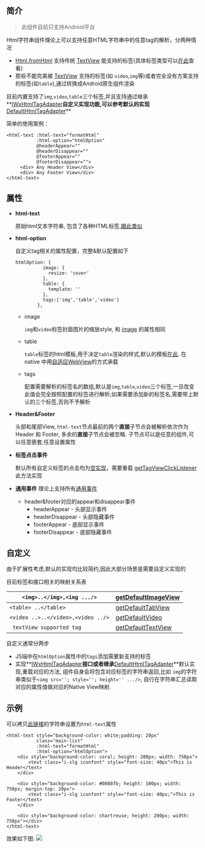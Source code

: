 ## 简介

> 此组件目前只支持Android平台

Html字符串组件理论上可以支持任意HTML字符串中的任意tag的解析，分两种情况

- [Html.fromHtml](https://developer.android.com/reference/android/text/Html.html#fromHtml(java.lang.String)) 支持传统 [TextView](https://developer.android.com/reference/android/widget/TextView) 能支持的标签(具体标签类型可以[在此](https://android.googlesource.com/platform/frameworks/base/+/master/core/java/android/text/Html.java#781)查看)
- 那些不能完美被 [TextView](https://developer.android.com/reference/android/widget/TextView) 支持的标签(如 `video`,`img`等)或者完全没有方案支持的标签(如`table`),通过转换成Android原生组件渲染

目前内置支持了`img`,`video`,`table`三个标签,并且支持通过继承**[IWxHtmlTagAdapter](https://github.com/brucetoo/incubator-weex/blob/10c5576f4d9384967fad67759f2ec2ed39f36530/android/sdk/src/main/java/com/taobao/weex/adapter/IWxHtmlTagAdapter.java)**自定义实现功能,可以参考默认的实现**[DefaultHtmlTagAdapter](https://github.com/brucetoo/incubator-weex/blob/10c5576f4d9384967fad67759f2ec2ed39f36530/android/sdk/src/main/java/com/taobao/weex/ui/component/html/adapter/DefaultHtmlTagAdapter.java)**

简单的使用案例：

```
<html-text :html-text="formatHtml"
           :html-option="htmlOption"
           @headerAppear=""
           @headerDisappear=""
           @footerAppear=""
           @footerDisappear="">
     <div> Any Header View</div>
     <div> Any Footer View</div>
</html-text>
```

## 属性

- **html-text**

  原始html文本字符串, 包含了各种HTML标签,[跟此类似](https://www.yuque.com/tuyong/records/xdb5u8/html)

- **html-option**

  自定义tag相关的属性配置，完整&默认配置如下

  ```
  htmlOption: {
            image: { 
              resize: 'cover'
            },
            table: { 
              template: ''
            },
            tags:['img','table','video']
          },
  ```

  - image

    `img`和`video`标签封面图片的缩放style, 和 [image](http://weex-project.io/cn/references/components/image.html#shu-xing) 的属性相同

  - table

    `table`标签的html模板,用于决定`table`渲染的样式,默认的模板[在此](https://github.com/brucetoo/incubator-weex/blob/10c5576f4d9384967fad67759f2ec2ed39f36530/android/sdk/src/main/java/com/taobao/weex/ui/component/html/HtmlComponent.java#L40). 在native 中用[自适应WebView](https://github.com/brucetoo/incubator-weex/blob/10c5576f4d9384967fad67759f2ec2ed39f36530/android/sdk/src/main/java/com/taobao/weex/ui/component/html/AtMostWebView.java)的方式承载

  - tags

    配置需要解析的标签名的数组,默认是`img`,`table`,`video`三个标签,一旦改变此值会完全按照配置的标签进行解析;如果需要添加新的标签名,需要带上默认的三个标签,否则不予解析

- **Header&Footer**

  头部和尾部View, `html-text`节点最前的两个**直接**子节点会被解析依次作为 Header 和 Footer, 多余的**直接**子节点会被忽略. 子节点可以是任意的组件,可以任意嵌套,任意设置属性

- **标签点击事件**

  默认所有自定义标签的点击均为[空实现](https://github.com/brucetoo/incubator-weex/blob/10c5576f4d9384967fad67759f2ec2ed39f36530/android/sdk/src/main/java/com/taobao/weex/ui/component/html/adapter/DefaultHtmlTagAdapter.java#L93)，需要重载 [getTagViewClickListener](https://github.com/brucetoo/incubator-weex/blob/10c5576f4d9384967fad67759f2ec2ed39f36530/android/sdk/src/main/java/com/taobao/weex/ui/component/html/adapter/DefaultHtmlTagAdapter.java#L92) 此方法实现

- **通用事件**  理论上支持所有[通用事件](../events/common-events.html)
  - header&footer对应的appear和disappear事件
    - headerAppear - 头部显示事件
    - headerDisappear - 头部隐藏事件
    - footerAppear - 底部显示事件
    - footerDisappear - 底部隐藏事件



## 自定义

由于扩展性考虑,默认的实现均比较简约,因此大部分场景是需要自定义实现的

目前标签和接口相关的映射关系表

| `<img>..</img>,<img .../>`         | [getDefaultImageView](https://github.com/brucetoo/incubator-weex/blob/10c5576f4d9384967fad67759f2ec2ed39f36530/android/sdk/src/main/java/com/taobao/weex/ui/component/html/adapter/DefaultHtmlTagAdapter.java#L156) |
| ---------------------------------- | ------------------------------------------------------------ |
| `<table> ..</table>`               | [getDefaultTabView](https://github.com/brucetoo/incubator-weex/blob/10c5576f4d9384967fad67759f2ec2ed39f36530/android/sdk/src/main/java/com/taobao/weex/ui/component/html/adapter/DefaultHtmlTagAdapter.java#L106) |
| `<video ..>..</video>,<video ../>` | [getDefaultVideo](https://github.com/brucetoo/incubator-weex/blob/10c5576f4d9384967fad67759f2ec2ed39f36530/android/sdk/src/main/java/com/taobao/weex/ui/component/html/adapter/DefaultHtmlTagAdapter.java#L131) |
| ` textView supported tag`          | [getDefaultTextView](https://github.com/brucetoo/incubator-weex/blob/10c5576f4d9384967fad67759f2ec2ed39f36530/android/sdk/src/main/java/com/taobao/weex/ui/component/html/adapter/DefaultHtmlTagAdapter.java#L192) |

自定义通常分两步

- JS端中在`htmlOption`属性中的`tags`添加需要新支持的标签
- 实现**[IWxHtmlTagAdapter](https://github.com/brucetoo/incubator-weex/blob/10c5576f4d9384967fad67759f2ec2ed39f36530/android/sdk/src/main/java/com/taobao/weex/adapter/IWxHtmlTagAdapter.java)**接口或者继承**[DefaultHtmlTagAdapter](https://github.com/brucetoo/incubator-weex/blob/10c5576f4d9384967fad67759f2ec2ed39f36530/android/sdk/src/main/java/com/taobao/weex/ui/component/html/adapter/DefaultHtmlTagAdapter.java)**默认实现,重载对应的方法, 组件自身会将包含对应标签的字符串返回,比如 `img`的字符串类似于`<img src=''; style=''; height='' .../>`, 自行在字符串汇总读取对应的属性值做对应的Native View映射.

## 示例

可以拷贝[此链接](https://www.yuque.com/tuyong/records/xdb5u8/html)的字符串设置为`html-text`属性

```
<html-text style="background-color: white;padding: 20px"
           class="main-list"
           :html-text="formatHtml"
           :html-option="htmlOption">
    <div style="background-color: coral; height: 200px; width: 750px">
        <text class="i-slg iconfont" style="font-size: 40px">This is Header</text>
    </div>

    <div style="background-color: #0088fb; height: 100px; width: 750px; margin-top: 20px">
        <text class="i-slg iconfont" style="font-size: 40px;">This is Footer</text>
    </div>

    <div style="background-color: chartreuse; height: 200px; width: 750px"></div>
</html-text>
```

效果如下图:
![](https://ws4.sinaimg.cn/large/006tNc79ly1fzgislx5gvj30mg0qgtbj.jpg)
